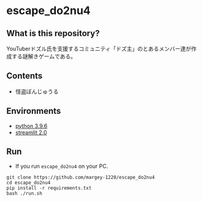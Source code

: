 # escape_do2nu4

## What is this repository?

YouTuberドズル氏を支援するコミュニティ「ドズ主」のとあるメンバー達が作成する謎解きゲームである。

## Contents

- 怪盗ぼんじゅうる

## Environments

- [python 3.9.6](https://www.python.org)
- [streamlit 2.0](https://streamlit.io)

## Run

- If you run `escape_do2nu4` on your PC.

```
git clone https://github.com/margey-1220/escape_do2nu4
cd escape_do2nu4
pip install -r requirements.txt
bash ./run.sh
```


